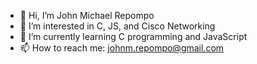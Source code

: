 - 👋 Hi, I’m John Michael Repompo
- 👀 I’m interested in C, JS, and Cisco Networking
- 🌱 I’m currently learning C programming and JavaScript
- 📫 How to reach me: johnm.repompo@gmail.com

<!---
pompsps/pompsps is a ✨ special ✨ repository because its `README.md` (this file) appears on your GitHub profile.
You can click the Preview link to take a look at your changes.
--->
